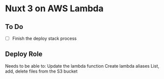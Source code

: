 # Nuxt 3 on AWS Lambda

## To Do

- [ ] Finish the deploy stack process

## Deploy Role

Needs to be able to:
Update the lambda function
Create lambda aliases
List, add, delete files from the S3 bucket
